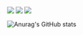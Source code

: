 <a href= https://blog.naver.com/vincentkim11 target="_blank"><img src="https://img.shields.io/badge/itvincent11-FFCD00?style=flat-square&logo=kakaotalk&logoColor=black"/></a> 
<a href= https://blog.naver.com/vincentkim11 target="_blank"><img src="https://img.shields.io/badge/itvincent11@gmail.com-EA4335?style=flat-square&logo=gmail&logoColor=black"/></a>
<a href= https://blog.naver.com/vincentkim11 target="_blank"><img src="https://img.shields.io/badge/Blog-03C75A?style=flat-square&logo=Naver&logoColor=green"/></a>



![Anurag's GitHub stats](https://github-readme-stats.vercel.app/api?username=itvincent11&show_icons=true&theme=great-gatsby)
